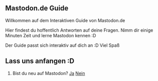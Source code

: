 ## Mastodon.de Guide

Willkommen auf dem Interaktiven Guide von Mastodon.de

Hier findest du hoffentlich Antworten auf deine Fragen. Nimm dir einige Minuten Zeit und lerne Mastodon kennen :D

Der Guide passt sich interaktiv auf dich an :D
Viel Spaß


## Lass uns anfangen :D

1. Bist du neu auf Mastodon?
[Ja](/guide/newbie)
[Nein](/guide/erfahren)
